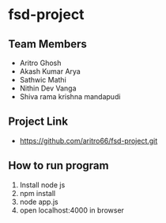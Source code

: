 # fsd-project

## Team Members
* Aritro Ghosh
* Akash Kumar Arya
* Sathwic Mathi
* Nithin Dev Vanga
* Shiva rama krishna mandapudi

## Project Link
* https://github.com/aritro66/fsd-project.git

## How to run program
1. Install node js
2. npm install
3. node app.js
4. open localhost:4000 in browser